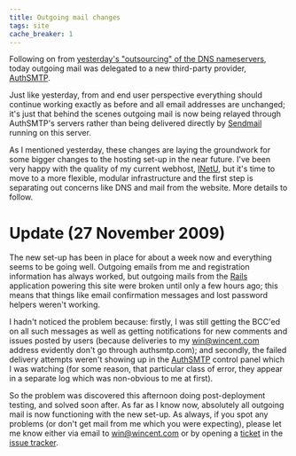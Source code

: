 ```yaml
---
title: Outgoing mail changes
tags: site
cache_breaker: 1
---
```


Following on from [yesterday's "outsourcing" of the DNS nameservers](/blog/dns-changes), today outgoing mail was delegated to a new third-party provider, [AuthSMTP](http://authsmtp.com/).

Just like yesterday, from and end user perspective everything should continue working exactly as before and all email addresses are unchanged; it's just that behind the scenes outgoing mail is now being relayed through AuthSMTP's servers rather than being delivered directly by [Sendmail](/wiki/Sendmail) running on this server.

As I mentioned yesterday, these changes are laying the groundwork for some bigger changes to the hosting set-up in the near future. I've been very happy with the quality of my current webhost, [INetU](/wiki/INetU), but it's time to move to a more flexible, modular infrastructure and the first step is separating out concerns like DNS and mail from the website. More details to follow.

# Update (27 November 2009)

The new set-up has been in place for about a week now and everything seems to be going well. Outgoing emails from me and registration information has always worked, but outgoing mails from the [Rails](/wiki/Rails) application powering this site were broken until only a few hours ago; this means that things like email confirmation messages and lost password helpers weren't working.

I hadn't noticed the problem because: firstly, I was still getting the BCC'ed on all such messages as well as getting notifications for new comments and issues posted by users (because deliveries to my <win@wincent.com> address evidently don't go through authsmtp.com); and secondly, the failed delivery attempts weren't showing up in the [AuthSMTP](/wiki/AuthSMTP) control panel which I was watching (for some reason, that particular class of error, they appear in a separate log which was non-obvious to me at first).

So the problem was discovered this afternoon doing post-deployment testing, and solved soon after. As far as I know now, absolutely all outgoing mail is now functioning with the new set-up. As always, if you spot any problems (or don't get mail from me which you were expecting), please let me know either via email to <win@wincent.com> or by opening a [ticket](/wiki/ticket) in the [issue tracker](/wiki/issue_tracker).
